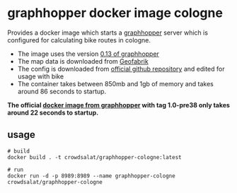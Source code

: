 # graphhopper docker image cologne

Provides a docker image which starts a [graphhopper](https://github.com/graphhopper/graphhopper/tree/0.13) server which is configured for calculating bike routes in cologne.

- The image uses the version [0.13 of graphhopper](https://graphhopper.com/public/releases/graphhopper-web-0.13.0.jar)
- The map data is downloaded from [Geofabrik](https://download.geofabrik.de/europe/germany/nordrhein-westfalen/koeln-regbez.html)
- The config is downloaded from [official github repository](https://raw.githubusercontent.com/graphhopper/graphhopper/0.13/config-example.yml) and edited for usage with bike
- The container takes between 850mb and 1gb of memory and takes around 86 seconds to startup. 

**The official [docker image from graphhopper](https://hub.docker.com/r/graphhopper/graphhopper/) with tag 1.0-pre38 only takes around 22 seconds to startup.**

## usage

```shell
# build 
docker build . -t crowdsalat/graphhopper-cologne:latest

# run 
docker run -d -p 8989:8989 --name graphhopper-cologne crowdsalat/graphhopper-cologne
```
